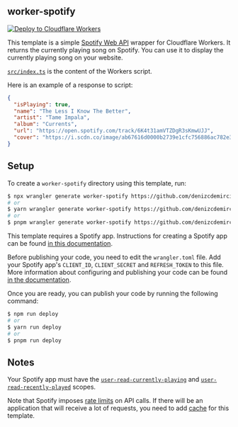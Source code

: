## worker-spotify

[![Deploy to Cloudflare Workers](https://deploy.workers.cloudflare.com/button)](https://deploy.workers.cloudflare.com/?url=https://github.com/denizcdemirci/worker-spotify)

This template is a simple [Spotify Web API](https://developer.spotify.com/documentation/web-api) wrapper for Cloudflare Workers. It returns the currently playing song on Spotify. You can use it to display the currently playing song on your website.

[`src/index.ts`](https://github.com/denizcdemirci/worker-spotify/blob/main/src/index.ts) is the content of the Workers script.

Here is an example of a response to script:

```json
{
  "isPlaying": true,
  "name": "The Less I Know The Better",
  "artist": "Tame Impala",
  "album": "Currents",
  "url": "https://open.spotify.com/track/6K4t31amVTZDgR3sKmwUJJ",
  "cover": "https://i.scdn.co/image/ab67616d0000b2739e1cfc756886ac782e363d79"
}
```

## Setup

To create a `worker-spotify` directory using this template, run:

```sh
$ npx wrangler generate worker-spotify https://github.com/denizcdemirci/worker-spotify
# or
$ yarn wrangler generate worker-spotify https://github.com/denizcdemirci/worker-spotify
# or
$ pnpm wrangler generate worker-spotify https://github.com/denizcdemirci/worker-spotify
```

This template requires a Spotify app. Instructions for creating a Spotify app can be found [in this documentation](https://developer.spotify.com/documentation/web-api/tutorials/getting-started).

Before publishing your code, you need to edit the `wrangler.toml` file. Add your Spotify app's `CLIENT_ID`, `CLIENT_SECRET` and `REFRESH_TOKEN` to this file. More information about configuring and publishing your code can be found [in the documentation](https://developers.cloudflare.com/workers/get-started/guide/).

Once you are ready, you can publish your code by running the following command:

```sh
$ npm run deploy
# or
$ yarn run deploy
# or
$ pnpm run deploy
```

## Notes

Your Spotify app must have the [`user-read-currently-playing`](https://developer.spotify.com/documentation/web-api/concepts/scopes#user-read-currently-playing) and [`user-read-recently-played`](https://developer.spotify.com/documentation/web-api/concepts/scopes#user-read-recently-played) scopes.

Note that Spotify imposes [rate limits](https://developer.spotify.com/documentation/web-api/concepts/rate-limits) on API calls. If there will be an application that will receive a lot of requests, you need to add [cache](https://developers.cloudflare.com/workers/runtime-apis/cache) for this template.
